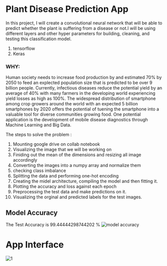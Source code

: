 # Plant Disease Prediction App

In this project, I will create a convolutional neural network that will
be able to predict whether the plant is suffering from a disease or not.I will be using different layers and other hyper parameters for building,
cleaning, and testing this classification model.
1) tensorflow	
2) Keras


### WHY:
Human society needs to increase food production by and estimated 70% by 2050 to feed an explected population size that is predicted to be over 9 billion people.
Currently, infectious diseases reduce the potential yield by an average of 40% with many farmers in the developing world experiencing yield losses as high as 100%.
The widespread distribution of smartphone among crop growers around the world with an expected 5 billion smartphones by 2020 offers the potential of tuening the smartphone into a valuable tool for diverse communities growing food.
One potential application is the development of mobile disease diagnostics through Machine Learning and Big Data.
  
  
The steps to solve the problem :
1) Mounting google drive on collab notebook
2) Visualizing the image that we will be working on
3) Finiding out the mean of the dimensions and resizing all image accordingly
4) Converting the images into a numpy array and normalize them 
5) checking class imbalance
6) Splitting the data and performing one-hot encoding
7) Creating the midel architecture, compiling the model and then fitting it.
8) Plotting the accuracy and loss against each epoch
9) Preprocessing the test data and make predictions on it.
10) Visualizing the orginal and predicted labels for the test images. 


## Model Accuracy 
The Test Accuracy is 99.44444298744202 %
![model accuracy](https://user-images.githubusercontent.com/51336709/161420329-4ffc5a37-75b9-4d32-8377-c3f870dc140e.png)

# App Interface
![1](https://user-images.githubusercontent.com/51336709/161420360-4277d02f-43e2-4ddf-b5e5-70fcda613370.PNG)

